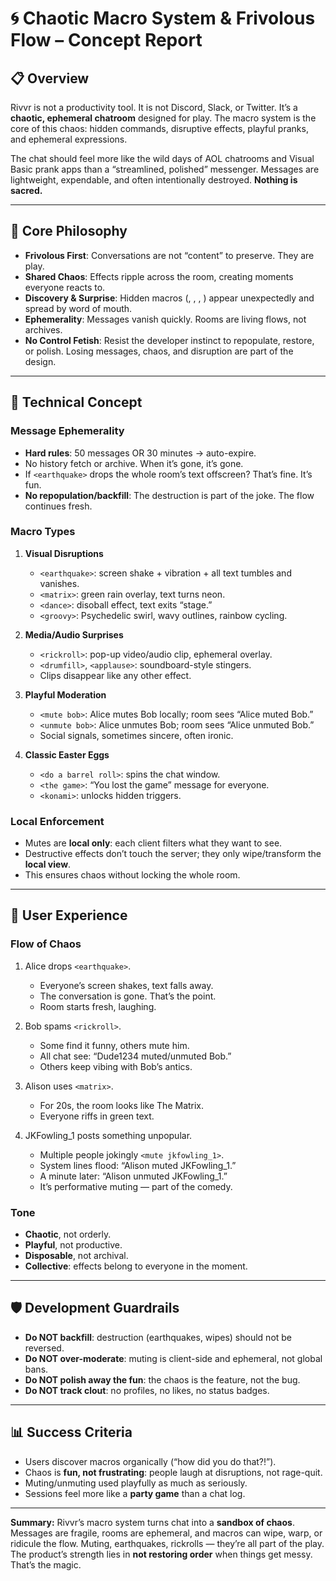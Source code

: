 # 🌀 Chaotic Macro System & Frivolous Flow – Concept Report

## 📋 Overview

Rivvr is not a productivity tool. It is not Discord, Slack, or Twitter. It’s a **chaotic, ephemeral chatroom** designed for play. The macro system is the core of this chaos: hidden commands, disruptive effects, playful pranks, and ephemeral expressions.

The chat should feel more like the wild days of AOL chatrooms and Visual Basic prank apps than a “streamlined, polished” messenger. Messages are lightweight, expendable, and often intentionally destroyed. **Nothing is sacred.**

---

## 🎯 Core Philosophy

* **Frivolous First**: Conversations are not “content” to preserve. They are play.
* **Shared Chaos**: Effects ripple across the room, creating moments everyone reacts to.
* **Discovery & Surprise**: Hidden macros (<matrix>, <earthquake>, <rickroll>, <mute>) appear unexpectedly and spread by word of mouth.
* **Ephemerality**: Messages vanish quickly. Rooms are living flows, not archives.
* **No Control Fetish**: Resist the developer instinct to repopulate, restore, or polish. Losing messages, chaos, and disruption are part of the design.

---

## 🔧 Technical Concept

### Message Ephemerality

* **Hard rules**: 50 messages OR 30 minutes → auto-expire.
* No history fetch or archive. When it’s gone, it’s gone.
* If `<earthquake>` drops the whole room’s text offscreen? That’s fine. It’s fun.
* **No repopulation/backfill**: The destruction is part of the joke. The flow continues fresh.

### Macro Types

1. **Visual Disruptions**

   * `<earthquake>`: screen shake + vibration + all text tumbles and vanishes.
   * `<matrix>`: green rain overlay, text turns neon.
   * `<dance>`: disoball effect, text exits “stage.”
   * `<groovy>`: Psychedelic swirl, wavy outlines, rainbow cycling.

2. **Media/Audio Surprises**

   * `<rickroll>`: pop-up video/audio clip, ephemeral overlay.
   * `<drumfill>`, `<applause>`: soundboard-style stingers.
   * Clips disappear like any other effect.

3. **Playful Moderation**

   * `<mute bob>`: Alice mutes Bob locally; room sees “Alice muted Bob.”
   * `<unmute bob>`: Alice unmutes Bob; room sees “Alice unmuted Bob.”
   * Social signals, sometimes sincere, often ironic.

4. **Classic Easter Eggs**

   * `<do a barrel roll>`: spins the chat window.
   * `<the game>`: “You lost the game” message for everyone.
   * `<konami>`: unlocks hidden triggers.

### Local Enforcement

* Mutes are **local only**: each client filters what they want to see.
* Destructive effects don’t touch the server; they only wipe/transform the **local view**.
* This ensures chaos without locking the whole room.

---

## 🎨 User Experience

### Flow of Chaos

1. Alice drops `<earthquake>`.

   * Everyone’s screen shakes, text falls away.
   * The conversation is gone. That’s the point.
   * Room starts fresh, laughing.

2. Bob spams `<rickroll>`.

   * Some find it funny, others mute him.
   * All chat see: “Dude1234 muted/unmuted Bob.”
   * Others keep vibing with Bob’s antics.

3. Alison uses `<matrix>`.

   * For 20s, the room looks like The Matrix.
   * Everyone riffs in green text.

4. JKFowling\_1 posts something unpopular.

   * Multiple people jokingly `<mute jkfowling_1>`.
   * System lines flood: “Alison muted JKFowling_1.”
   * A minute later: “Alison unmuted JKFowling_1.”
   * It’s performative muting — part of the comedy.

### Tone

* **Chaotic**, not orderly.
* **Playful**, not productive.
* **Disposable**, not archival.
* **Collective**: effects belong to everyone in the moment.

---

## 🛡️ Development Guardrails

* **Do NOT backfill**: destruction (earthquakes, wipes) should not be reversed.
* **Do NOT over-moderate**: muting is client-side and ephemeral, not global bans.
* **Do NOT polish away the fun**: the chaos is the feature, not the bug.
* **Do NOT track clout**: no profiles, no likes, no status badges.

---

## 📊 Success Criteria

* Users discover macros organically (“how did you do that?!”).
* Chaos is **fun, not frustrating**: people laugh at disruptions, not rage-quit.
* Muting/unmuting used playfully as much as seriously.
* Sessions feel more like a **party game** than a chat log.

---

**Summary:**
Rivvr’s macro system turns chat into a **sandbox of chaos**. Messages are fragile, rooms are ephemeral, and macros can wipe, warp, or ridicule the flow. Muting, earthquakes, rickrolls — they’re all part of the play. The product’s strength lies in **not restoring order** when things get messy. That’s the magic.
